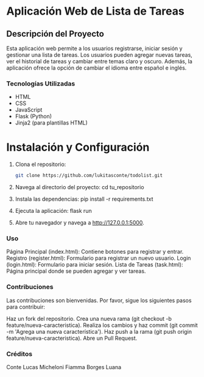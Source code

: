 # Aplicación Web de Lista de Tareas

## Descripción del Proyecto
Esta aplicación web permite a los usuarios registrarse, iniciar sesión y gestionar una lista de tareas. Los usuarios pueden agregar nuevas tareas, ver el historial de tareas y cambiar entre temas claro y oscuro. Además, la aplicación ofrece la opción de cambiar el idioma entre español e inglés.

### Tecnologías Utilizadas
- HTML
- CSS
- JavaScript
- Flask (Python)
- Jinja2 (para plantillas HTML)

# Instalación y Configuración
1. Clona el repositorio:
   ```bash
   git clone https://github.com/lukitasconte/todolist.git

2. Navega al directorio del proyecto:
   cd tu_repositorio

3. Instala las dependencias:
   pip install -r requirements.txt

4. Ejecuta la aplicación:
   flask run

5. Abre tu navegador y navega a http://127.0.0.1:5000.
   

### Uso

Página Principal (index.html): Contiene botones para registrar y entrar.
Registro (register.html): Formulario para registrar un nuevo usuario.
Login (login.html): Formulario para iniciar sesión.
Lista de Tareas (task.html): Página principal donde se pueden agregar y ver tareas.


### Contribuciones

Las contribuciones son bienvenidas. Por favor, sigue los siguientes pasos para contribuir:

Haz un fork del repositorio.
Crea una nueva rama (git checkout -b feature/nueva-caracteristica).
Realiza los cambios y haz commit (git commit -m 'Agrega una nueva característica').
Haz push a la rama (git push origin feature/nueva-caracteristica).
Abre un Pull Request.


### Créditos

Conte Lucas
Micheloni Fiamma
Borges Luana




